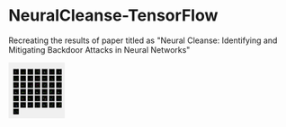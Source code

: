 # NeuralCleanse-TensorFlow
Recreating the results of paper titled as "Neural Cleanse: Identifying and Mitigating Backdoor Attacks in Neural Networks"


<img src="https://github.com/oaramoon/NeuralCleanse-TensorFlow/blob/main/all_triggers.png" alt="MarineGEO circle logo" style="height: 100px; width:100px;"/>
